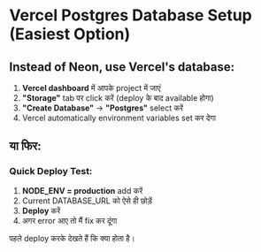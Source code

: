 # Vercel Postgres Database Setup (Easiest Option)

## Instead of Neon, use Vercel's database:

1. **Vercel dashboard** में आपके project में जाएं
2. **"Storage"** tab पर click करें (deploy के बाद available होगा)
3. **"Create Database"** → **"Postgres"** select करें
4. Vercel automatically environment variables set कर देगा

## या फिर:

### Quick Deploy Test:
1. **NODE_ENV = production** add करें
2. Current DATABASE_URL को ऐसे ही छोड़ें
3. **Deploy** करें
4. अगर error आए तो मैं fix कर दूंगा

पहले deploy करके देखते हैं कि क्या होता है।